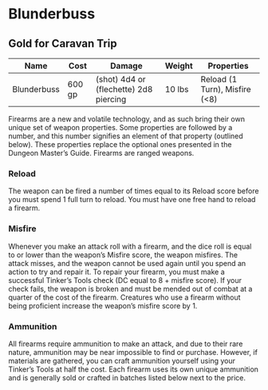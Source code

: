 # Blunderbuss

## Gold for Caravan Trip
Name | Cost | Damage | Weight | Properties
------------ | ------------- | ------------- | ------------- | -------------
Blunderbuss | 600 gp | (shot) 4d4 or (flechette) 2d8 piercing | 10 lbs | Reload (1 Turn), Misfire (<8)


Firearms are a new and volatile technology, and as such bring their own unique set of weapon properties. Some properties are followed by a number, and this number signifies an element of that property (outlined below). These properties replace the optional ones presented in the Dungeon Master’s Guide. Firearms are ranged weapons.

### Reload
The weapon can be fired a number of times equal to its Reload score before you must spend 1 full turn to reload. You must have one free hand to reload a firearm.

### Misfire
Whenever you make an attack roll with a firearm, and the dice roll is equal to or lower than the weapon’s Misfire score, the weapon misfires. The attack misses, and the weapon cannot be used again until you spend an action to try and repair it. To repair your firearm, you must make a successful Tinker’s Tools check (DC equal to 8 + misfire score). If your check fails, the weapon is broken and must be mended out of combat at a quarter of the cost of the firearm. Creatures who use a firearm without being proficient increase the weapon’s misfire score by 1.

### Ammunition
All firearms require ammunition to make an attack, and due to their rare nature, ammunition may be near impossible to find or purchase. However, if materials are gathered, you can craft ammunition yourself using your Tinker’s Tools at half the cost. Each firearm uses its own unique ammunition and is generally sold or crafted in batches listed below next to the price.
